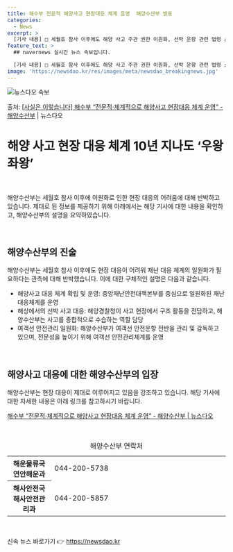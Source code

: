 ```yaml
---
title: 해수부 전문적 해양사고 현장대응 체계 운영  해양수산부 발표
categories:
  - News
excerpt: >
  [기사 내용] □ 세월호 참사 이후에도 해양 사고 주관 권한 이원화, 선박 운항 관련 법령 소관 부처 분산 …
feature_text: >
  ## navernews 실시간 뉴스 속보입니다.

  [기사 내용] □ 세월호 참사 이후에도 해양 사고 주관 권한 이원화, 선박 운항 관련 법령 소관 부처 분산 …
image: 'https://newsdao.kr/res/images/meta/newsdao_breakingnews.jpg'
---
```


![뉴스다오 속보](https://newsdao.kr/res/images/meta/newsdao_breakingnews.jpg)

<p>출처: <a href="https://newsdao.kr/3613" rel="dofollow">[사실은 이렇습니다] 해수부 “전문적·체계적으로 해양사고 현장대응 체계 운영” - 해양수산부</a> | 뉴스다오</p>

<h1>해양 사고 현장 대응 체계 10년 지나도 ‘우왕좌왕’</h1>
<p data-ke-size="size16">&nbsp;</p>
해양수산부는 세월호 참사 이후에 이원화로 인한 현장 대응의 어려움에 대해 반박하고 있습니다. 제대로 된 정보를 제공하기 위해 아래에서는 해당 기사에 대한 내용을 확인하고, 해양수산부의 설명을 요약하였습니다.
<p data-ke-size="size16">&nbsp;</p>

<h2>해양수산부의 진술</h2>
해양수산부는 세월호 참사 이후에도 현장 대응이 어려워 재난 대응 체계의 일원화가 필요하다는 관측에 대해 반박했습니다. 이에 대한 구체적인 설명은 다음과 같습니다.
<ul>
  <li>해양사고 대응 체계 확립 및 운영: 중앙재난안전대책본부를 중심으로 일원화된 재난 대응체계를 운영</li>
  <li>해상에서의 선박 사고 대응: 해양경찰청이 사고 현장에서 구조 활동을 전담하고, 해양수산부는 사고를 종합적으로 수습하는 역할 담당</li>
  <li>여객선 안전관리 일원화: 해양수산부가 여객선 안전운항 전반을 관리 및 감독하고 있으며, 전문성을 높이기 위해 여객선 안전관리체계를 운영</li>
</ul>
<p data-ke-size="size16">&nbsp;</p>

<h2>해양사고 대응에 대한 해양수산부의 입장</h2>
해양수산부는 현장 대응이 제대로 이루어지고 있음을 강조하고 있습니다. 해당 기사에 대한 자세한 내용은 아래 링크를 참고하시기 바랍니다.
<p><a href="https://newsdao.kr/3613">해수부 “전문적·체계적으로 해양사고 현장대응 체계 운영” - 해양수산부 | 뉴스다오</a></p>
<p data-ke-size="size16">&nbsp;</p>

<table>
  <caption>해양수산부 연락처</caption>
  <colgroup>
    <col style="width: 20%" />
    <col style="width: 80%" />
  </colgroup>
  <tr>
    <th>해운물류국 연안해운과</th>
    <td>044-200-5738</td>
  </tr>
  <tr>
    <th>해사안전국 해사안전관리과</th>
    <td>044-200-5857</td>
  </tr>
</table>
<p data-ke-size="size16">&nbsp;</p> 

신속 뉴스 바로가기 👉 <a href="https://newsdao.kr" rel="dofollow">https://newsdao.kr</a>


